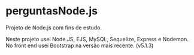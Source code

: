 # perguntasNode.js
Projeto de Node.js com fins de estudo.

Neste projeto usei Node.JS, EJS, MySQL, Sequelize, Express e Nodemon.
No front end usei Bootstrap na versão mais recente. (v5.1.3)
